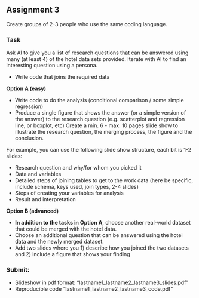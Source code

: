 ## Assignment 3

Create groups of 2-3 people who use the same coding language.

### Task
Ask AI to give you a list of research questions that can be answered using many (at least 4) of the hotel data sets provided. Iterate with AI to find an interesting question using a persona.
* Write code that joins the required data

**Option A (easy)**
* Write code to do the analysis (conditional comparison / some simple regression)
* Produce a single figure that shows the answer (or a simple version of the answer) to the research question (e.g. scatterplot and regression line, or boxplot, etc)
Create a min. 6 - max. 10 pages slide show to illustrate the research question, the merging process, the figure and the conclusion.

For example, you can use the following slide show structure, each bit is 1-2 slides:
* Research question and why/for whom you picked it
* Data and variables
* Detailed steps of joining tables to get to the work data (here be specific, include schema, keys used, join types, 2-4 slides)
* Steps of creating your variables for analysis
* Result and interpretation
  
**Option B (advanced)**
* **In addition to the tasks in Option A**, choose another real-world dataset that could be merged with the hotel data.
* Choose an additional question that can be answered using the hotel data and the newly merged dataset.
* Add two slides where you 1) describe how you joined the two datasets and 2) include a figure that shows your finding



### Submit:
* Slideshow in pdf format: “lastname1_lastname2_lastname3_slides.pdf”
* Reproducible code “lastname1_lastname2_lastname3_code.pdf”
